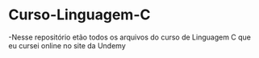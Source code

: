 # Curso-Linguagem-C

-Nesse repositório etão todos os arquivos do curso de Linguagem C que <br>
eu cursei online no site da Undemy
